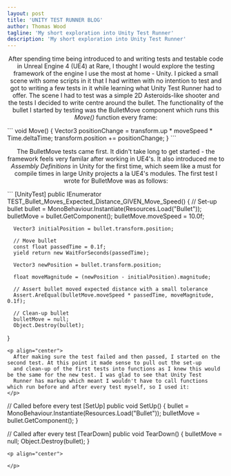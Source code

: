 ```yaml
---
layout: post
title: 'UNITY TEST RUNNER BLOG'
author: Thomas Wood
tagline: 'My short exploration into Unity Test Runner'
description: 'My short exploration into Unity Test Runner'
---
```


<p align="center">
  After spending time being introduced to and writing tests and testable code in Unreal Engine 4 (UE4) at Rare, 
  I thought I would explore the testing framework of the engine I use the most at home - Unity. I picked
  a small scene with some scripts in it that I had written with no intention to test and got to writing a 
  few tests in it while learning what Unity Test Runner had to offer. The scene I had to test was a simple 
  2D Asteroids-like shooter and the tests I decided to write centre around the bullet. The functionality of the bullet I started by
  testing was the BulletMove component which runs this <i>Move()</i> function every frame:
</p>
```
  void Move()
  {
      Vector3 positionChange = transform.up * moveSpeed * Time.deltaTime;
      transform.position += positionChange;
  }
```
<p align="center">
  The BulletMove tests came first. It didn't take long to get started - the framework feels very familar after working in UE4's. It also
  introduced me to <i>Assembly Definitions</i> in Unity for the first time, which seem like a must for compile times in large Unity 
  projects a la UE4's modules. The first test I wrote for BulletMove was as follows:
</p>
```
  [UnityTest]
  public IEnumerator TEST_Bullet_Moves_Expected_Distance_GIVEN_Move_Speed()
  {
      // Set-up bullet
      bullet = MonoBehaviour.Instantiate(Resources.Load<GameObject>("Bullet"));
      bulletMove = bullet.GetComponent<BulletMove>();
      bulletMove.moveSpeed = 10.0f;
      
      Vector3 initialPosition = bullet.transform.position;

      // Move bullet
      const float passedTime = 0.1f;
      yield return new WaitForSeconds(passedTime);
      
      Vector3 newPosition = bullet.transform.position;

      float moveMagnitude = (newPosition - initialPosition).magnitude;

      // Assert bullet moved expected distance with a small tolerance
      Assert.AreEqual(bulletMove.moveSpeed * passedTime, moveMagnitude, 0.1f);
            
      // Clean-up bullet
      bulletMove = null;
      Object.Destroy(bullet);
  }
```
<p align="center">
  After making sure the test failed and then passed, I started on the second test. At this point it made sense to pull out the set-up 
  and clean-up of the first tests into functions as I knew this would be the same for the new test. I was glad to see that Unity Test
  Runner has markup which meant I wouldn't have to call functions which run before and after every test myself, so I used it:
</p>
```
  // Called before every test
  [SetUp]
  public void SetUp()
  {
      bullet = MonoBehaviour.Instantiate(Resources.Load<GameObject>("Bullet"));
      bulletMove = bullet.GetComponent<BulletMove>();
  }

  // Called after every test
  [TearDown]
  public void TearDown()
  {
      bulletMove = null;
      Object.Destroy(bullet);
  }
```
<p align="center">
  
</p>

